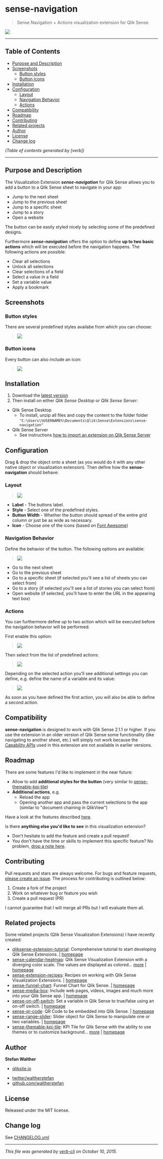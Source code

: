 # sense-navigation

> Sense Navigation + Actions visualization extension for Qlik Sense.

[![](http://serve.mod.bz/branch/)](https://github.com/stefanwalther/sense-navigation)

***

## Table of Contents

<!-- toc -->

* [Purpose and Description](#purpose-and-description)
* [Screenshots](#screenshots)
  - [Button styles](#button-styles)
  - [Button icons](#button-icons)
* [Installation](#installation)
* [Configuration](#configuration)
  - [Layout](#layout)
  - [Navigation Behavior](#navigation-behavior)
  - [Actions](#actions)
* [Compatibility](#compatibility)
* [Roadmap](#roadmap)
* [Contributing](#contributing)
* [Related projects](#related-projects)
* [Author](#author)
* [License](#license)
* [Change log](#change-log)

_(Table of contents generated by [verb])_

<!-- tocstop -->

***

## Purpose and Description

The Visualization Extension **_sense-navigation_** for Qlik Sense allows you to add a button to a Qlik Sense sheet to navigate in your app:

* Jump to the next sheet
* Jump to the previous sheet
* Jump to a specific sheet
* Jump to a story
* Open a website

The button can be easily styled nicely by selecting some of the predefined designs.

Furthermore **_sense-navigation_** offers the option to define **up to two basic actions** which will be executed before the navigation happens. The following actions are possible:

* Clear all selections
* Unlock all selections
* Clear selections of a field
* Select a value in a field
* Set a variable value
* Apply a bookmark

## Screenshots

### Button styles

There are several predefined styles availabe from which you can choose:

> [![](https://github.com/stefanwalther/sense-navigation/blob/master/docs/images/sense_navigation_styles.png)](#purpose-and-description)

### Button icons

Every button can also include an icon:

> [![](https://github.com/stefanwalther/sense-navigation/blob/master/docs/images/sense_navigation_button_icons.png)](#screenshots)

## Installation

1. Download the [latest version](https://github.com/stefanwalther/sense-navigation/raw/master/build/sense-navigation_latest.zip)
2. Then install on either _Qlik Sense Desktop_ or _Qlik Sense Server_:

* Qlik Sense Desktop
  - To install, unzip all files and copy the content to the folder folder `"C:\Users\%USERNAME%\Documents\Qlik\Sense\Extensions\sense-navigation"`
* Qlik Sense Server
  - See instructions [how to import an extension on Qlik Sense Server](http://help.qlik.com/sense/2.0/en-US/online/#../Subsystems/ManagementConsole/Content/import-extensions.htm)

## Configuration

Drag & drop the object onto a sheet (as you would do it with any other native object or visualization extension).
Then define how the **sense-navigation** should behave:

### Layout

> [![](https://github.com/stefanwalther/sense-navigation/blob/master/docs/images/sense_navigation_props_layout.png)](#button-styles)

* **Label** - The buttons label.
* **Style** - Select one of the predefined styles.
* **Button Width** - Whether the button should spread of the entire grid column or just be as wide as necessary.
* **Icon** - Choose one of the icons (based on [Font Awesome](https://fortawesome.github.io/Font-Awesome/))

### Navigation Behavior

Define the behavior of the button. The following options are available:

> [![](https://github.com/stefanwalther/sense-navigation/blob/master/docs/images/sense_navigation_behavior.png)](#button-icons)

* Go to the next sheet
* Go to the previous sheet
* Go to a specific sheet (if selected you'll see a list of sheets you can select from)
* Go to a story (if selected you'll see a list of stories you can select from)
* Open website (if selected, you'll have to enter the URL in the appearing text box)

### Actions

You can furthermore define up to two action which will be executed before the navigation behavior will be performed.

First enable this option:

> [![](https://github.com/stefanwalther/sense-navigation/blob/master/docs/images/sense_navigation_actions_enable.png)](#installation)

Then select from the list of predefined actions:

> [![](https://github.com/stefanwalther/sense-navigation/blob/master/docs/images/sense_navigation_actions.png)](#configuration)

Depending on the selected action you'll see additional settings you can define, e.g. define the name of a variable and its value:

> [![](https://github.com/stefanwalther/sense-navigation/blob/master/docs/images/sense_navigation_actions_settings.png)](#layout)

As soon as you have defined the first action, you will also be able to define a second action.

## Compatibility

**sense-navigation** is designed to work with Qlik Sense 2.1.1 or higher.
If you use the extension in an older version of Qlik Sense some functionality (like navigating to another sheet, etc.) will simply not work because the [Capability APIs](https://help.qlik.com/sense/2.1/en-US/developer/Subsystems/APIs/Content/mashup-api-reference.htm) used in this extension are not available in earlier versions.

## Roadmap

There are some features I'd like to implement in the near future:

* Allow to add **additional styles for the button** (very similar to [sense-themable-kpi-tile](https://github.com/stefanwalther/sense-themable-kpi-tile))
* **Additional actions**, e.g.
  - Reload the app
  - Opening another app and pass the current selections to the app (similar to "document chaining in QlikView")

Have a look at the features described [here](https://github.com/stefanwalther/sense-navigation/milestones).

Is there **anything else you'd like to see** in this visualization extension?

* Don't hesitate to add the feature and create a pull request!
* You don't have the time or skills to implement this specific feature? No problem, [drop a note here](https://github.com/stefanwalther/sense-navigation/issues).

## Contributing

Pull requests and stars are always welcome. For bugs and feature requests, [please create an issue](https://github.com/stefanwalther/sense-navigation/issues).
The process for contributing is outlined below:

1. Create a fork of the project
2. Work on whatever bug or feature you wish
3. Create a pull request (PR)

I cannot guarantee that I will merge all PRs but I will evaluate them all.

## Related projects

Some related projects (Qlik Sense Visualization Extensions) I have recently created:

* [qliksense-extension-tutorial](https://www.npmjs.com/package/qliksense-extension-tutorial): Comprehensive tutorial to start developing Qlik Sense Extensions. | [homepage](https://github.com/stefanwalther/qliksense-extension-tutorial)
* [sense-calendar-heatmap](https://www.npmjs.com/package/sense-calendar-heatmap): Qlik Sense Visualization Extension with a diverging color scale. The values are displayed as colored… [more](https://www.npmjs.com/package/sense-calendar-heatmap) | [homepage](https://github.com/stefanwalther/qsCalendarHeatmap)
* [sense-extension-recipes](https://www.npmjs.com/package/sense-extension-recipes): Recipes on working with Qlik Sense Visualization Extensions. | [homepage](https://github.com/stefanwalther/sense-extension-recipes)
* [sense-funnel-chart](https://www.npmjs.com/package/sense-funnel-chart): Funnel Chart for Qlik Sense. | [homepage](https://github.com/stefanwalther/sense-funnel-chart)
* [sense-media-box](https://www.npmjs.com/package/sense-media-box): Include web pages, videos, images and much more into your Qlik Sense app. | [homepage](https://github.com/stefanwalther/sense-media-box)
* [sense-on-off-switch](https://www.npmjs.com/package/sense-on-off-switch): Set a variable in Qlik Sense to true/false using an on-off switch. | [homepage](https://github.com/stefanwalther/sense-on-off-switch)
* [sense-qr-code](https://www.npmjs.com/package/sense-qr-code): QR Code to be embedded into Qlik Sense. | [homepage](https://github.com/stefanwalther/qsQRCode)
* [sense-range-slider](https://www.npmjs.com/package/sense-range-slider): Slider object for Qlik Sense to manipulate one or two variables. | [homepage](https://github.com/QlikDev/qsRangeSlider)
* [sense-themable-kpi-tile](https://www.npmjs.com/package/sense-themable-kpi-tile): KPI Tile for Qlik Sense with the ability to use themes or to customize background… [more](https://www.npmjs.com/package/sense-themable-kpi-tile) | [homepage](https://github.com/stefanwalther/sense-themable-kpi-tile)

## Author

**Stefan Walther**

+ [qliksite.io](http://qliksite.io)
* [twitter/waltherstefan](http://twitter.com/waltherstefan)
* [github.com/waltherstefan](http://github.com/waltherstefan)

## License

Released under the MIT license.

## Change log

See [CHANGELOG.yml](https://github.com/stefanwalther/sense-navigation/blob/master/CHANGELOG.yml)

***

_This file was generated by [verb-cli](https://github.com/assemble/verb-cli) on October 10, 2015._